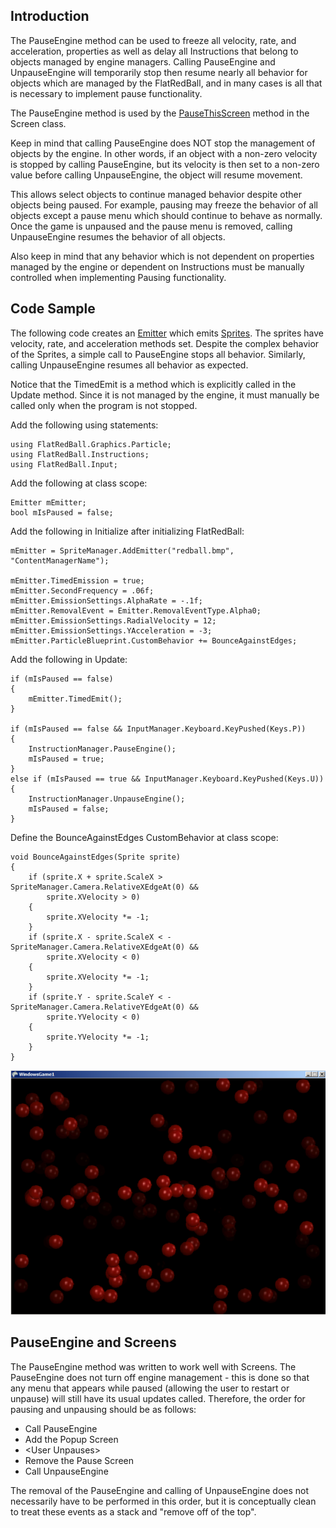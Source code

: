 ## Introduction

The PauseEngine method can be used to freeze all velocity, rate, and acceleration, properties as well as delay all Instructions that belong to objects managed by engine managers. Calling PauseEngine and UnpauseEngine will temporarily stop then resume nearly all behavior for objects which are managed by the FlatRedBall, and in many cases is all that is necessary to implement pause functionality.

The PauseEngine method is used by the [PauseThisScreen](/frb/docs/index.php?title=Glue:Reference:Screens:PauseThisScreen "Glue:Reference:Screens:PauseThisScreen") method in the Screen class.

Keep in mind that calling PauseEngine does NOT stop the management of objects by the engine. In other words, if an object with a non-zero velocity is stopped by calling PauseEngine, but its velocity is then set to a non-zero value before calling UnpauseEngine, the object will resume movement.

This allows select objects to continue managed behavior despite other objects being paused. For example, pausing may freeze the behavior of all objects except a pause menu which should continue to behave as normally. Once the game is unpaused and the pause menu is removed, calling UnpauseEngine resumes the behavior of all objects.

Also keep in mind that any behavior which is not dependent on properties managed by the engine or dependent on Instructions must be manually controlled when implementing Pausing functionality.

## Code Sample

The following code creates an [Emitter](/frb/docs/index.php?title=FlatRedBall.Graphics.Particle.Emitter "FlatRedBall.Graphics.Particle.Emitter") which emits [Sprites](/frb/docs/index.php?title=FlatRedBall.Sprite "FlatRedBall.Sprite"). The sprites have velocity, rate, and acceleration methods set. Despite the complex behavior of the Sprites, a simple call to PauseEngine stops all behavior. Similarly, calling UnpauseEngine resumes all behavior as expected.

Notice that the TimedEmit is a method which is explicitly called in the Update method. Since it is not managed by the engine, it must manually be called only when the program is not stopped.

Add the following using statements:

    using FlatRedBall.Graphics.Particle;
    using FlatRedBall.Instructions;
    using FlatRedBall.Input;

Add the following at class scope:

    Emitter mEmitter;
    bool mIsPaused = false;

Add the following in Initialize after initializing FlatRedBall:

    mEmitter = SpriteManager.AddEmitter("redball.bmp", "ContentManagerName");

    mEmitter.TimedEmission = true;
    mEmitter.SecondFrequency = .06f;
    mEmitter.EmissionSettings.AlphaRate = -.1f;
    mEmitter.RemovalEvent = Emitter.RemovalEventType.Alpha0;
    mEmitter.EmissionSettings.RadialVelocity = 12;
    mEmitter.EmissionSettings.YAcceleration = -3;
    mEmitter.ParticleBlueprint.CustomBehavior += BounceAgainstEdges;

Add the following in Update:

    if (mIsPaused == false)
    {
        mEmitter.TimedEmit();
    }

    if (mIsPaused == false && InputManager.Keyboard.KeyPushed(Keys.P))
    {
        InstructionManager.PauseEngine();
        mIsPaused = true;
    }
    else if (mIsPaused == true && InputManager.Keyboard.KeyPushed(Keys.U))
    {
        InstructionManager.UnpauseEngine();
        mIsPaused = false;
    }

Define the BounceAgainstEdges CustomBehavior at class scope:

    void BounceAgainstEdges(Sprite sprite)
    {
        if (sprite.X + sprite.ScaleX > SpriteManager.Camera.RelativeXEdgeAt(0) &&
            sprite.XVelocity > 0)
        {
            sprite.XVelocity *= -1;
        }
        if (sprite.X - sprite.ScaleX < -SpriteManager.Camera.RelativeXEdgeAt(0) &&
            sprite.XVelocity < 0)
        {
            sprite.XVelocity *= -1;
        }
        if (sprite.Y - sprite.ScaleY < -SpriteManager.Camera.RelativeYEdgeAt(0) &&
            sprite.YVelocity < 0)
        {
            sprite.YVelocity *= -1;
        }
    }

![PauseEngine.png](/media/migrated_media-PauseEngine.png)

## PauseEngine and Screens

The PauseEngine method was written to work well with Screens. The PauseEngine does not turn off engine management - this is done so that any menu that appears while paused (allowing the user to restart or unpause) will still have its usual updates called. Therefore, the order for pausing and unpausing should be as follows:

-   Call PauseEngine
-   Add the Popup Screen
-   \<User Unpauses\>
-   Remove the Pause Screen
-   Call UnpauseEngine

The removal of the PauseEngine and calling of UnpauseEngine does not necessarily have to be performed in this order, but it is conceptually clean to treat these events as a stack and "remove off of the top".

